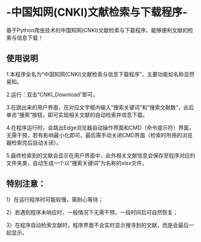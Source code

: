 # -中国知网(CNKI)文献检索与下载程序-
基于Python爬虫技术的中国知网(CNKI)文献检索与下载程序，能够便利文献的检索与信息下载！

## 使用说明
1.本程序全名为“中国知网(CNKI)文献检索与信息下载程序”，主要功能如名称显然易知。  

2.运行：双击“CNKI_Download”即可。  

3.在跳出来的用户界面，在对应文字框内输入“搜索关键词”和“搜索文献数”，此后单击“搜索”按钮，即可实现相关文献的自动检索并信息下载。  

4.在程序运行时，会跳出Edge浏览器自动操作界面和CMD（命令提示符）界面，无需干预，若有影响最小化即可，最后需手动关闭CMD界面（检索时所用的浏览器检索完后自动关闭）。  

5.最终检索到的文献会显示在用户界面中，此外相关文献信息会保存至程序对应的文件夹类，自动生成一个以“搜索关键词”为名称的xlsx文件。  


## 特别注意：
1）在运行程序时可能较慢，需耐心等待；  

2）若遇到程序未响应时，一般情况下无需干预，一段时间后可自然恢复；  

3）在程序自动检索文献时，程序界面不会实时显示搜寻到的文献，而是会最后一起显示。  

